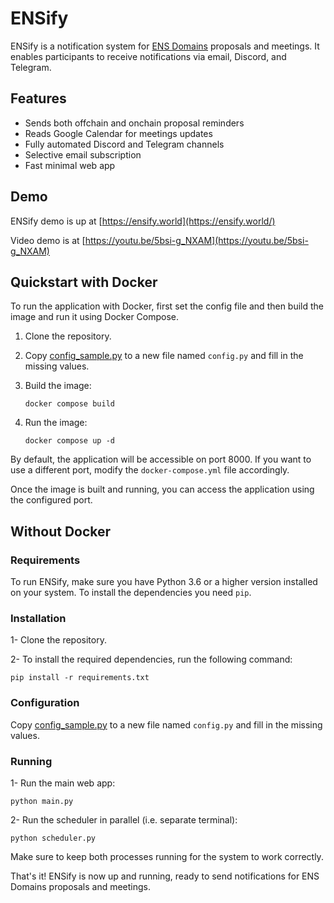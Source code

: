 # ENSify

ENSify is a notification system for [ENS Domains](https://ens.domains/) proposals and meetings. It enables participants to receive notifications via email, Discord, and Telegram.

## Features

* Sends both offchain and onchain proposal reminders
* Reads Google Calendar for meetings updates
* Fully automated Discord and Telegram channels
* Selective email subscription
* Fast minimal web app

## Demo
ENSify demo is up at
[https://ensify.world](https://ensify.world/)

Video demo is at
[https://youtu.be/5bsi-g_NXAM](https://youtu.be/5bsi-g_NXAM)

## Quickstart with Docker

To run the application with Docker, first set the config file and then build the image and run it using Docker Compose. 

1. Clone the repository.
2. Copy [config_sample.py](config_sample.py) to a new file
named `config.py` and fill in the missing values.
3. Build the image:
   ```
   docker compose build
   ```

4. Run the image:
   ```
   docker compose up -d
   ```

By default, the application will be accessible on port 8000. If you want to use a different port, modify the `docker-compose.yml` file accordingly.

Once the image is built and running, you can access the application using the configured port.


## Without Docker

### Requirements

To run ENSify, make sure you have Python 3.6 or a higher
version installed on your system. To install the
dependencies you need `pip`.

### Installation

1- Clone the repository.

2- To install the required dependencies, 
run the following command:

```
pip install -r requirements.txt
```

### Configuration

Copy [config_sample.py](config_sample.py) to a new file
named `config.py` and fill in the missing values.

### Running

1- Run the main web app:

`python main.py`

2- Run the scheduler in parallel (i.e. separate terminal):

`python scheduler.py`

Make sure to keep both processes running for the system
to work correctly.

That's it! ENSify is now up and running, ready to send 
notifications for ENS Domains proposals and meetings.
